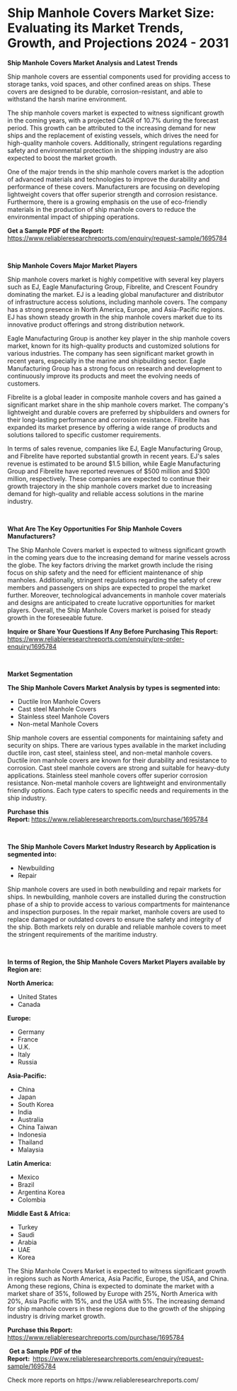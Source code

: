 <p><h1>Ship Manhole Covers Market Size: Evaluating its Market Trends, Growth, and Projections 2024 - 2031</h1></p><p><strong>Ship Manhole Covers Market Analysis and Latest Trends</strong></p>
<p><p>Ship manhole covers are essential components used for providing access to storage tanks, void spaces, and other confined areas on ships. These covers are designed to be durable, corrosion-resistant, and able to withstand the harsh marine environment.</p><p>The ship manhole covers market is expected to witness significant growth in the coming years, with a projected CAGR of 10.7% during the forecast period. This growth can be attributed to the increasing demand for new ships and the replacement of existing vessels, which drives the need for high-quality manhole covers. Additionally, stringent regulations regarding safety and environmental protection in the shipping industry are also expected to boost the market growth.</p><p>One of the major trends in the ship manhole covers market is the adoption of advanced materials and technologies to improve the durability and performance of these covers. Manufacturers are focusing on developing lightweight covers that offer superior strength and corrosion resistance. Furthermore, there is a growing emphasis on the use of eco-friendly materials in the production of ship manhole covers to reduce the environmental impact of shipping operations.</p></p>
<p><strong>Get a Sample PDF of the Report:&nbsp;</strong> <a href="https://www.reliableresearchreports.com/enquiry/request-sample/1695784">https://www.reliableresearchreports.com/enquiry/request-sample/1695784</a></p>
<p>&nbsp;</p>
<p><strong>Ship Manhole Covers Major Market Players</strong></p>
<p><p>Ship manhole covers market is highly competitive with several key players such as EJ, Eagle Manufacturing Group, Fibrelite, and Crescent Foundry dominating the market. EJ is a leading global manufacturer and distributor of infrastructure access solutions, including manhole covers. The company has a strong presence in North America, Europe, and Asia-Pacific regions. EJ has shown steady growth in the ship manhole covers market due to its innovative product offerings and strong distribution network.</p><p>Eagle Manufacturing Group is another key player in the ship manhole covers market, known for its high-quality products and customized solutions for various industries. The company has seen significant market growth in recent years, especially in the marine and shipbuilding sector. Eagle Manufacturing Group has a strong focus on research and development to continuously improve its products and meet the evolving needs of customers.</p><p>Fibrelite is a global leader in composite manhole covers and has gained a significant market share in the ship manhole covers market. The company's lightweight and durable covers are preferred by shipbuilders and owners for their long-lasting performance and corrosion resistance. Fibrelite has expanded its market presence by offering a wide range of products and solutions tailored to specific customer requirements.</p><p>In terms of sales revenue, companies like EJ, Eagle Manufacturing Group, and Fibrelite have reported substantial growth in recent years. EJ's sales revenue is estimated to be around $1.5 billion, while Eagle Manufacturing Group and Fibrelite have reported revenues of $500 million and $300 million, respectively. These companies are expected to continue their growth trajectory in the ship manhole covers market due to increasing demand for high-quality and reliable access solutions in the marine industry.</p></p>
<p>&nbsp;</p>
<p><strong>What Are The Key Opportunities For Ship Manhole Covers Manufacturers?</strong></p>
<p><p>The Ship Manhole Covers market is expected to witness significant growth in the coming years due to the increasing demand for marine vessels across the globe. The key factors driving the market growth include the rising focus on ship safety and the need for efficient maintenance of ship manholes. Additionally, stringent regulations regarding the safety of crew members and passengers on ships are expected to propel the market further. Moreover, technological advancements in manhole cover materials and designs are anticipated to create lucrative opportunities for market players. Overall, the Ship Manhole Covers market is poised for steady growth in the foreseeable future.</p></p>
<p><strong>Inquire or Share Your Questions If Any Before Purchasing This Report:</strong> <a href="https://www.reliableresearchreports.com/enquiry/pre-order-enquiry/1695784">https://www.reliableresearchreports.com/enquiry/pre-order-enquiry/1695784</a></p>
<p>&nbsp;</p>
<p><strong>Market Segmentation</strong></p>
<p><strong>The Ship Manhole Covers Market Analysis by types is segmented into:</strong></p>
<p><ul><li>Ductile Iron Manhole Covers</li><li>Cast steel Manhole Covers</li><li>Stainless steel Manhole Covers</li><li>Non-metal Manhole Covers</li></ul></p>
<p><p>Ship manhole covers are essential components for maintaining safety and security on ships. There are various types available in the market including ductile iron, cast steel, stainless steel, and non-metal manhole covers. Ductile iron manhole covers are known for their durability and resistance to corrosion. Cast steel manhole covers are strong and suitable for heavy-duty applications. Stainless steel manhole covers offer superior corrosion resistance. Non-metal manhole covers are lightweight and environmentally friendly options. Each type caters to specific needs and requirements in the ship industry.</p></p>
<p><strong>Purchase this Report:&nbsp;</strong><a href="https://www.reliableresearchreports.com/purchase/1695784">https://www.reliableresearchreports.com/purchase/1695784</a></p>
<p>&nbsp;</p>
<p><strong>The Ship Manhole Covers Market Industry Research by Application is segmented into:</strong></p>
<p><ul><li>Newbuilding</li><li>Repair</li></ul></p>
<p><p>Ship manhole covers are used in both newbuilding and repair markets for ships. In newbuilding, manhole covers are installed during the construction phase of a ship to provide access to various compartments for maintenance and inspection purposes. In the repair market, manhole covers are used to replace damaged or outdated covers to ensure the safety and integrity of the ship. Both markets rely on durable and reliable manhole covers to meet the stringent requirements of the maritime industry.</p></p>
<p>&nbsp;</p>
<p><strong>In terms of Region, the Ship Manhole Covers Market Players available by Region are:</strong></p>
<p>
    <p> <strong> North America: </strong>
        <ul>
            <li>United States</li>
            <li>Canada</li>
        </ul>
        </p> 
    <p> <strong> Europe: </strong>
        <ul>
            <li>Germany</li>
            <li>France</li>
            <li>U.K.</li>
            <li>Italy</li>
            <li>Russia</li>
        </ul>
        </p> 
    <p> <strong> Asia-Pacific: </strong>
        <ul>
            <li>China</li>
            <li>Japan</li>
            <li>South Korea</li>
            <li>India</li>
            <li>Australia</li>
            <li>China Taiwan</li>
            <li>Indonesia</li>
            <li>Thailand</li>
            <li>Malaysia</li>
        </ul>
        </p> 
    <p> <strong> Latin America: </strong>
        <ul>
            <li>Mexico</li>
            <li>Brazil</li>
            <li>Argentina Korea</li>
            <li>Colombia</li>
        </ul>
        </p> 
    <p> <strong> Middle East & Africa: </strong>
        <ul>
            <li>Turkey</li>
            <li>Saudi</li>
            <li>Arabia</li>
            <li>UAE</li>
            <li>Korea</li>
        </ul>
    </p>
    </p>
<p><p>The Ship Manhole Covers Market is expected to witness significant growth in regions such as North America, Asia Pacific, Europe, the USA, and China. Among these regions, China is expected to dominate the market with a market share of 35%, followed by Europe with 25%, North America with 20%, Asia Pacific with 15%, and the USA with 5%. The increasing demand for ship manhole covers in these regions due to the growth of the shipping industry is driving market growth.</p></p>
<p><strong>Purchase this Report: </strong><a href="https://www.reliableresearchreports.com/purchase/1695784">https://www.reliableresearchreports.com/purchase/1695784</a></p>
<p>&nbsp;<strong>Get a Sample PDF of the Report:&nbsp;&nbsp;</strong><a href="https://www.reliableresearchreports.com/enquiry/request-sample/1695784">https://www.reliableresearchreports.com/enquiry/request-sample/1695784</a></p>
<p><strong></strong></p>
<p>Check more reports on https://www.reliableresearchreports.com/</p>